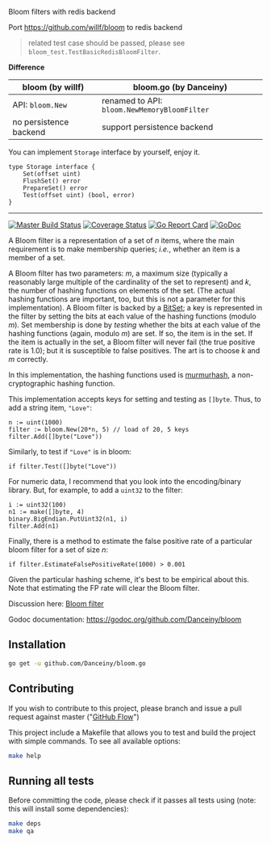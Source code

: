 Bloom filters with redis backend

Port <https://github.com/willf/bloom> to redis backend

>related test case should be passed, please see `bloom_test.TestBasicRedisBloomFilter`.

**Difference**

|bloom (by willf)|bloom.go (by Danceiny)|
|---|---|
|API: `bloom.New`|renamed to API: `bloom.NewMemoryBloomFilter`|
|no persistence backend|support persistence backend|

You can implement `Storage` interface by yourself, enjoy it.

```
type Storage interface {
	Set(offset uint)
	FlushSet() error
	PrepareSet() error
	Test(offset uint) (bool, error)
}
```

-------------

[![Master Build Status](https://secure.travis-ci.org/Danceiny/bloom.png?branch=master)](https://travis-ci.org/Danceiny/bloom?branch=master)
[![Coverage Status](https://coveralls.io/repos/github/Danceiny/bloom/badge.svg?branch=master)](https://coveralls.io/github/Danceiny/bloom?branch=master)
[![Go Report Card](https://goreportcard.com/badge/github.com/Danceiny/bloom)](https://goreportcard.com/report/github.com/Danceiny/bloom)
[![GoDoc](https://godoc.org/github.com/Danceiny/bloom?status.svg)](http://godoc.org/github.com/Danceiny/bloom)

A Bloom filter is a representation of a set of _n_ items, where the main
requirement is to make membership queries; _i.e._, whether an item is a
member of a set.

A Bloom filter has two parameters: _m_, a maximum size (typically a reasonably large multiple of the cardinality of the set to represent) and _k_, the number of hashing functions on elements of the set. (The actual hashing functions are important, too, but this is not a parameter for this implementation). A Bloom filter is backed by a [BitSet](https://github.com/Danceiny/bitset); a key is represented in the filter by setting the bits at each value of the  hashing functions (modulo _m_). Set membership is done by _testing_ whether the bits at each value of the hashing functions (again, modulo _m_) are set. If so, the item is in the set. If the item is actually in the set, a Bloom filter will never fail (the true positive rate is 1.0); but it is susceptible to false positives. The art is to choose _k_ and _m_ correctly.

In this implementation, the hashing functions used is [murmurhash](github.com/spaolacci/murmur3), a non-cryptographic hashing function.

This implementation accepts keys for setting and testing as `[]byte`. Thus, to
add a string item, `"Love"`:

    n := uint(1000)
    filter := bloom.New(20*n, 5) // load of 20, 5 keys
    filter.Add([]byte("Love"))

Similarly, to test if `"Love"` is in bloom:

    if filter.Test([]byte("Love"))

For numeric data, I recommend that you look into the encoding/binary library. But, for example, to add a `uint32` to the filter:

    i := uint32(100)
    n1 := make([]byte, 4)
    binary.BigEndian.PutUint32(n1, i)
    filter.Add(n1)

Finally, there is a method to estimate the false positive rate of a particular
bloom filter for a set of size _n_:

    if filter.EstimateFalsePositiveRate(1000) > 0.001

Given the particular hashing scheme, it's best to be empirical about this. Note
that estimating the FP rate will clear the Bloom filter.

Discussion here: [Bloom filter](https://groups.google.com/d/topic/golang-nuts/6MktecKi1bE/discussion)

Godoc documentation: https://godoc.org/github.com/Danceiny/bloom

## Installation

```bash
go get -u github.com/Danceiny/bloom.go
```

## Contributing

If you wish to contribute to this project, please branch and issue a pull request against master ("[GitHub Flow](https://guides.github.com/introduction/flow/)")

This project include a Makefile that allows you to test and build the project with simple commands.
To see all available options:
```bash
make help
```

## Running all tests

Before committing the code, please check if it passes all tests using (note: this will install some dependencies):
```bash
make deps
make qa
```
